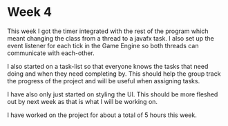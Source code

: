 # Week 4

This week I got the timer integrated with the rest of the program which meant changing the class from a thread to a javafx task. I also set up the event listener for each tick in the Game Engine so both threads can communicate with each-other.

I also started on a task-list so that everyone knows the tasks that need doing and when they need completing by. This should help the group track the progress of the project and will be useful when assigning tasks.

I have also only just started on styling the UI. This should be more fleshed out by next week as that is what I will be working on.

I have worked on the project for about a total of 5 hours this week.

